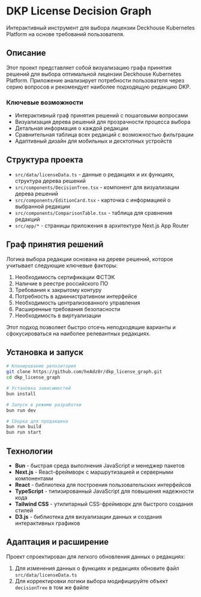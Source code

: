 # DKP License Decision Graph

Интерактивный инструмент для выбора лицензии Deckhouse Kubernetes Platform на основе требований пользователя.

## Описание

Этот проект представляет собой визуализацию графа принятия решений для выбора оптимальной лицензии Deckhouse Kubernetes Platform. 
Приложение анализирует потребности пользователя через серию вопросов и рекомендует наиболее подходящую редакцию DKP.

### Ключевые возможности

- Интерактивный граф принятия решений с пошаговыми вопросами
- Визуализация дерева решений для прозрачности процесса выбора
- Детальная информация о каждой редакции
- Сравнительная таблица всех редакций с возможностью фильтрации
- Адаптивный дизайн для мобильных и десктопных устройств

## Структура проекта

- `src/data/licenseData.ts` - данные о редакциях и их функциях, структура дерева решений
- `src/components/DecisionTree.tsx` - компонент для визуализации дерева решений
- `src/components/EditionCard.tsx` - карточка с информацией о выбранной редакции
- `src/components/ComparisonTable.tsx` - таблица для сравнения редакций
- `src/app/*` - страницы приложения в архитектуре Next.js App Router

## Граф принятия решений

Логика выбора редакции основана на дереве решений, которое учитывает следующие ключевые факторы:

1. Необходимость сертификации ФСТЭК
2. Наличие в реестре российского ПО
3. Требования к закрытому контуру
4. Потребность в административном интерфейсе
5. Необходимость централизованного управления
6. Расширенные требования безопасности
7. Необходимость в виртуализации

Этот подход позволяет быстро отсечь неподходящие варианты и сфокусироваться на наиболее релевантных редакциях.

## Установка и запуск

```bash
# Клонирование репозитория
git clone https://github.com/heAdz0r/dkp_license_graph.git
cd dkp_license_graph

# Установка зависимостей
bun install

# Запуск в режиме разработки
bun run dev

# Сборка для продакшена
bun run build
bun run start
```

## Технологии

- **Bun** - быстрая среда выполнения JavaScript и менеджер пакетов
- **Next.js** - React-фреймворк с маршрутизацией и серверными компонентами
- **React** - библиотека для построения пользовательских интерфейсов
- **TypeScript** - типизированный JavaScript для повышения надежности кода
- **Tailwind CSS** - утилитарный CSS-фреймворк для быстрого создания стилей
- **D3.js** - библиотека для визуализации данных и создания интерактивных графиков

## Адаптация и расширение

Проект спроектирован для легкого обновления данных о редакциях:

1. Для изменения данных о функциях и редакциях обновите файл `src/data/licenseData.ts`
2. Для корректировки логики выбора модифицируйте объект `decisionTree` в том же файле
